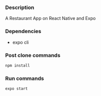 ### Description
A Restaurant App on React Native and Expo

### Dependencies
* expo cli

### Post clone commands
```sh
npm install
```

### Run commands
```sh
expo start
```